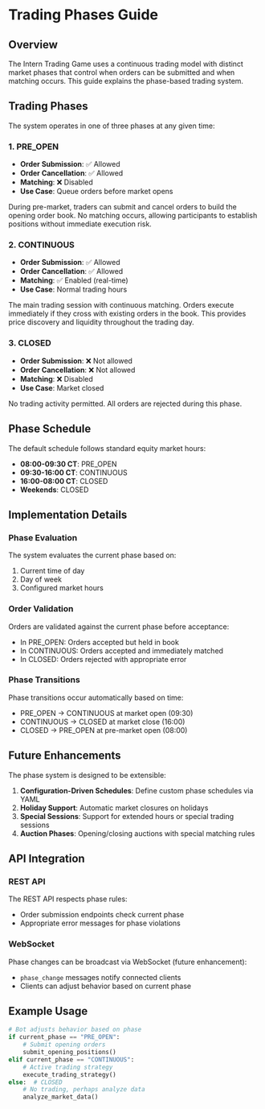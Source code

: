 # Trading Phases Guide

## Overview

The Intern Trading Game uses a continuous trading model with distinct market phases that control when orders can be submitted and when matching occurs. This guide explains the phase-based trading system.

## Trading Phases

The system operates in one of three phases at any given time:

### 1. PRE_OPEN

- **Order Submission**: ✅ Allowed
- **Order Cancellation**: ✅ Allowed
- **Matching**: ❌ Disabled
- **Use Case**: Queue orders before market opens

During pre-market, traders can submit and cancel orders to build the opening order book. No matching occurs, allowing participants to establish positions without immediate execution risk.

### 2. CONTINUOUS

- **Order Submission**: ✅ Allowed
- **Order Cancellation**: ✅ Allowed
- **Matching**: ✅ Enabled (real-time)
- **Use Case**: Normal trading hours

The main trading session with continuous matching. Orders execute immediately if they cross with existing orders in the book. This provides price discovery and liquidity throughout the trading day.

### 3. CLOSED

- **Order Submission**: ❌ Not allowed
- **Order Cancellation**: ❌ Not allowed
- **Matching**: ❌ Disabled
- **Use Case**: Market closed

No trading activity permitted. All orders are rejected during this phase.

## Phase Schedule

The default schedule follows standard equity market hours:

- **08:00-09:30 CT**: PRE_OPEN
- **09:30-16:00 CT**: CONTINUOUS
- **16:00-08:00 CT**: CLOSED
- **Weekends**: CLOSED

## Implementation Details

### Phase Evaluation

The system evaluates the current phase based on:

1. Current time of day
2. Day of week
3. Configured market hours

### Order Validation

Orders are validated against the current phase before acceptance:

- In PRE_OPEN: Orders accepted but held in book
- In CONTINUOUS: Orders accepted and immediately matched
- In CLOSED: Orders rejected with appropriate error

### Phase Transitions

Phase transitions occur automatically based on time:

- PRE_OPEN -> CONTINUOUS at market open (09:30)
- CONTINUOUS -> CLOSED at market close (16:00)
- CLOSED -> PRE_OPEN at pre-market open (08:00)

## Future Enhancements

The phase system is designed to be extensible:

1. **Configuration-Driven Schedules**: Define custom phase schedules via YAML
2. **Holiday Support**: Automatic market closures on holidays
3. **Special Sessions**: Support for extended hours or special trading sessions
4. **Auction Phases**: Opening/closing auctions with special matching rules

## API Integration

### REST API

The REST API respects phase rules:

- Order submission endpoints check current phase
- Appropriate error messages for phase violations

### WebSocket

Phase changes can be broadcast via WebSocket (future enhancement):

- `phase_change` messages notify connected clients
- Clients can adjust behavior based on current phase

## Example Usage

```python
# Bot adjusts behavior based on phase
if current_phase == "PRE_OPEN":
    # Submit opening orders
    submit_opening_positions()
elif current_phase == "CONTINUOUS":
    # Active trading strategy
    execute_trading_strategy()
else:  # CLOSED
    # No trading, perhaps analyze data
    analyze_market_data()
```
